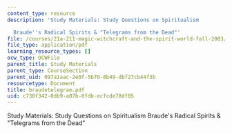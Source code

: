 ```yaml
---
content_type: resource
description: 'Study Materials: Study Questions on Spiritualism

  Braude''s Radical Spirits & "Telegrams from the Dead"'
file: /courses/21a-211-magic-witchcraft-and-the-spirit-world-fall-2003/c730f3420db9a07b0fdbecfcde78df05_braudetelegram.pdf
file_type: application/pdf
learning_resource_types: []
ocw_type: OCWFile
parent_title: Study Materials
parent_type: CourseSection
parent_uid: 097a1aac-2e0f-5b70-8b49-dbf27cb44f3b
resourcetype: Document
title: braudetelegram.pdf
uid: c730f342-0db9-a07b-0fdb-ecfcde78df05
---
```

Study Materials: Study Questions on Spiritualism
Braude's Radical Spirits & "Telegrams from the Dead"

